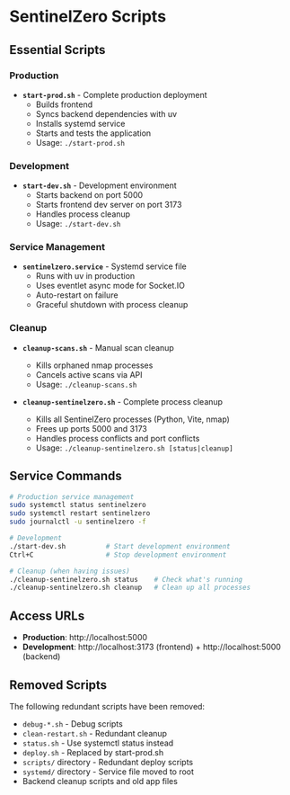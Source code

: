 # SentinelZero Scripts

## Essential Scripts

### Production
- **`start-prod.sh`** - Complete production deployment
  - Builds frontend
  - Syncs backend dependencies with uv
  - Installs systemd service
  - Starts and tests the application
  - Usage: `./start-prod.sh`

### Development  
- **`start-dev.sh`** - Development environment
  - Starts backend on port 5000
  - Starts frontend dev server on port 3173
  - Handles process cleanup
  - Usage: `./start-dev.sh`

### Service Management
- **`sentinelzero.service`** - Systemd service file
  - Runs with uv in production
  - Uses eventlet async mode for Socket.IO
  - Auto-restart on failure
  - Graceful shutdown with process cleanup

### Cleanup
- **`cleanup-scans.sh`** - Manual scan cleanup
  - Kills orphaned nmap processes
  - Cancels active scans via API
  - Usage: `./cleanup-scans.sh`

- **`cleanup-sentinelzero.sh`** - Complete process cleanup
  - Kills all SentinelZero processes (Python, Vite, nmap)
  - Frees up ports 5000 and 3173
  - Handles process conflicts and port conflicts
  - Usage: `./cleanup-sentinelzero.sh [status|cleanup]`

## Service Commands

```bash
# Production service management
sudo systemctl status sentinelzero
sudo systemctl restart sentinelzero
sudo journalctl -u sentinelzero -f

# Development
./start-dev.sh          # Start development environment
Ctrl+C                  # Stop development environment

# Cleanup (when having issues)
./cleanup-sentinelzero.sh status    # Check what's running
./cleanup-sentinelzero.sh cleanup   # Clean up all processes
```

## Access URLs

- **Production**: http://localhost:5000
- **Development**: http://localhost:3173 (frontend) + http://localhost:5000 (backend)

## Removed Scripts

The following redundant scripts have been removed:
- `debug-*.sh` - Debug scripts
- `clean-restart.sh` - Redundant cleanup
- `status.sh` - Use systemctl status instead
- `deploy.sh` - Replaced by start-prod.sh
- `scripts/` directory - Redundant deploy scripts
- `systemd/` directory - Service file moved to root
- Backend cleanup scripts and old app files
